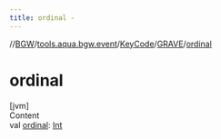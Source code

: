 ```yaml
---
title: ordinal -
---
```

//[BGW](../../../../index.md)/[tools.aqua.bgw.event](../../index.md)/[KeyCode](../index.md)/[GRAVE](index.md)/[ordinal](ordinal.md)



# ordinal  
[jvm]  
Content  
val [ordinal](ordinal.md): [Int](https://kotlinlang.org/api/latest/jvm/stdlib/kotlin/-int/index.html)  




